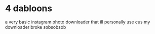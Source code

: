 # 4 dabloons

a very basic instagram photo downloader that ill personally use cus my downloader broke sobsobsob
